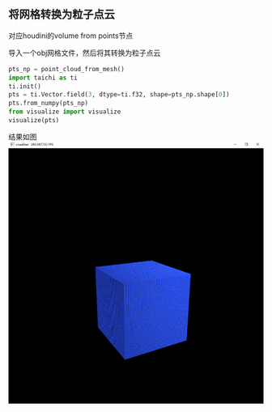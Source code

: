 ## 将网格转换为粒子点云

对应houdini的volume from points节点

导入一个obj网格文件，然后将其转换为粒子点云

```python
pts_np = point_cloud_from_mesh()
import taichi as ti
ti.init()
pts = ti.Vector.field(3, dtype=ti.f32, shape=pts_np.shape[0])
pts.from_numpy(pts_np)
from visualize import visualize
visualize(pts)
```

结果如图
![point_cloud_from_mesh](img/point_cloud_from_mesh.png)